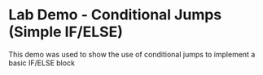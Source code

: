 
# Lab Demo - Conditional Jumps (Simple IF/ELSE)

This demo was used to show the use of conditional jumps to implement a basic IF/ELSE block



